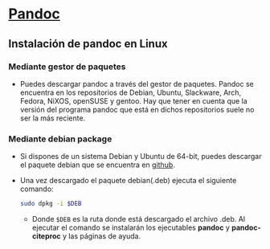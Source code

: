 # [**Pandoc**](Chapter6-pandoc.md)
## Instalación de pandoc en Linux

### Mediante gestor de paquetes 
* Puedes descargar pandoc a través del gestor de paquetes. Pandoc se encuentra en los repositorios de  Debian, Ubuntu, Slackware, Arch, Fedora, NiXOS, openSUSE y gentoo.
Hay que tener en cuenta que la versión del programa pandoc que está en dichos repositorios suele no ser la más reciente. 
 
### Mediante debian package 
* Si dispones de un sistema Debian y Ubuntu de 64-bit, puedes descargar el paquete debian que se encuentra en [github](https://github.com/jgm/pandoc/releases/tag/1.19.2.1).

* Una vez descargado el paquete debian(.deb) ejecuta el siguiente comando:
    ```bash 
    sudo dpkg -i $DEB
    ``` 
    * Donde `$DEB` es la ruta donde está descargado el archivo .deb. Al ejecutar el comando se instalarán los ejecutables **pandoc** y **pandoc-citeproc** y las páginas de ayuda. 
